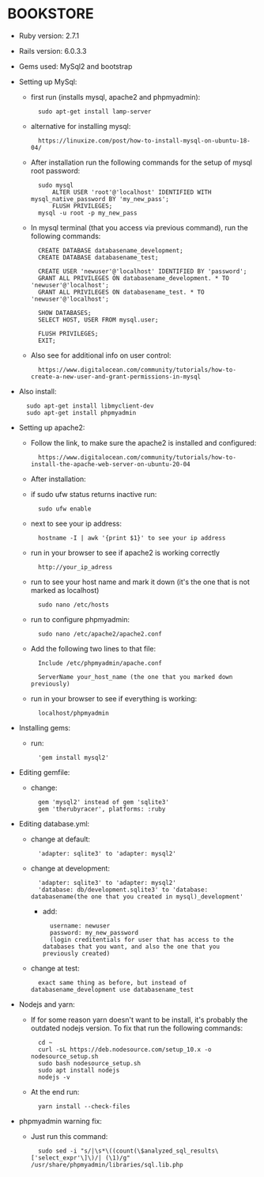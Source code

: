 # BOOKSTORE

* Ruby version: 2.7.1

* Rails version: 6.0.3.3

* Gems used: MySql2 and bootstrap

* Setting up MySql:

    * first run (installs mysql, apache2 and phpmyadmin): 
    
            sudo apt-get install lamp-server

    * alternative for installing mysql:

            https://linuxize.com/post/how-to-install-mysql-on-ubuntu-18-04/

    * After installation run the following commands for the setup of mysql root password:
        
            sudo mysql
                ALTER USER 'root'@'localhost' IDENTIFIED WITH mysql_native_password BY 'my_new_pass';
                FLUSH PRIVILEGES;
            mysql -u root -p my_new_pass

    * In mysql terminal (that you access via previous command), run the following commands:

            CREATE DATABASE databasename_development;
            CREATE DATABASE databasename_test;
            
            CREATE USER 'newuser'@'localhost' IDENTIFIED BY 'password';
            GRANT ALL PRIVILEGES ON databasename_development. * TO 'newuser'@'localhost';
            GRANT ALL PRIVILEGES ON databasename_test. * TO 'newuser'@'localhost';

            SHOW DATABASES;
            SELECT HOST, USER FROM mysql.user;

            FLUSH PRIVILEGES;
            EXIT;

    * Also see for additional info on user control: 
    
            https://www.digitalocean.com/community/tutorials/how-to-create-a-new-user-and-grant-permissions-in-mysql

* Also install:

        sudo apt-get install libmyclient-dev
        sudo apt-get install phpmyadmin

* Setting up apache2:

    * Follow the link, to make sure the apache2 is installed and configured: 
    
            https://www.digitalocean.com/community/tutorials/how-to-install-the-apache-web-server-on-ubuntu-20-04
    
    * After installation: 
    
    * if sudo ufw status returns inactive run: 
        
            sudo ufw enable

    * next to see your ip address:
    
            hostname -I | awk '{print $1}' to see your ip address
        
    * run in your browser to see if apache2 is working correctly  
        
            http://your_ip_adress 

    * run to see your host name and mark it down (it's the one that is not marked as localhost)
            
            sudo nano /etc/hosts 

    * run to configure phpmyadmin:
            
            sudo nano /etc/apache2/apache2.conf

    * Add the following two lines to that file:
            
            Include /etc/phpmyadmin/apache.conf

            ServerName your_host_name (the one that you marked down previously)

    * run in your browser to see if everything is working:

            localhost/phpmyadmin

* Installing gems:

    * run:
        
            'gem install mysql2'    

* Editing gemfile:

    * change:

            gem 'mysql2' instead of gem 'sqlite3'
            gem 'therubyracer', platforms: :ruby

* Editing database.yml:

    * change at default:

            'adapter: sqlite3' to 'adapter: mysql2'
    
    * change at development: 

            'adapter: sqlite3' to 'adapter: mysql2'
            'database: db/development.sqlite3' to 'database: databasename(the one that you created in mysql)_development'

        * add:
        
                username: newuser
                password: my_new_password
                (login creditentials for user that has access to the databases that you want, and also the one that you previously created)

    * change at test:

            exact same thing as before, but instead of databasename_development use databasename_test

* Nodejs and yarn:

    * If for some reason yarn doesn't want to be install, it's probably the outdated nodejs version.
      To fix that run the following commands:

            cd ~
            curl -sL https://deb.nodesource.com/setup_10.x -o nodesource_setup.sh
            sudo bash nodesource_setup.sh
            sudo apt install nodejs
            nodejs -v

    * At the end run: 

            yarn install --check-files

* phpmyadmin warning fix:

    * Just run this command:

            sudo sed -i "s/|\s*\((count(\$analyzed_sql_results\['select_expr'\]\)/| (\1)/g" /usr/share/phpmyadmin/libraries/sql.lib.php